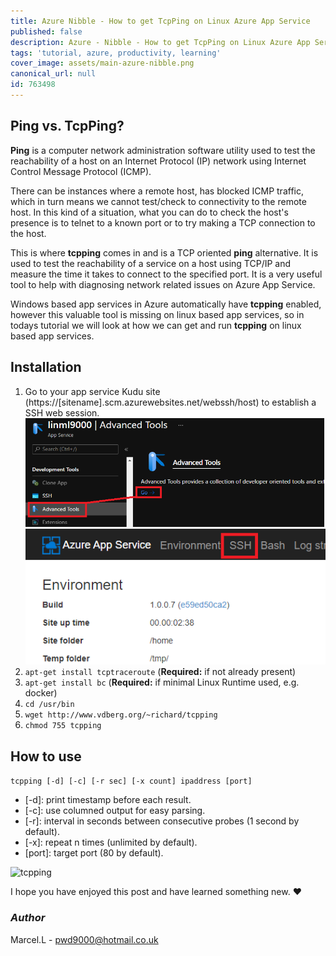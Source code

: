 ```yaml
---
title: Azure Nibble - How to get TcpPing on Linux Azure App Service
published: false
description: Azure - Nibble - How to get TcpPing on Linux Azure App Service
tags: 'tutorial, azure, productivity, learning'
cover_image: assets/main-azure-nibble.png
canonical_url: null
id: 763498
---
```


## Ping vs. TcpPing?

**Ping** is a computer network administration software utility used to test the reachability of a host on an Internet Protocol (IP) network using Internet Control Message Protocol (ICMP).  

There can be instances where a remote host, has blocked ICMP traffic, which in turn means we cannot test/check to connectivity to the remote host. In this kind of a situation, what you can do to check the host's presence is to telnet to a known port or to try making a TCP connection to the host.  

This is where **tcpping** comes in and is a TCP oriented **ping** alternative. It is used to test the reachability of a service on a host using TCP/IP and measure the time it takes to connect to the specified port. It is a very useful tool to help with diagnosing network related issues on Azure App Service.

Windows based app services in Azure automatically have **tcpping** enabled, however this valuable tool is missing on linux based app services, so in todays tutorial we will look at how we can get and run **tcpping** on linux based app services.

## Installation

1. Go to your app service Kudu site (https://[sitename].scm.azurewebsites.net/webssh/host) to establish a SSH web session.
    ![kudu01](./assets/kudu01.png)
    ![kudu02](./assets/kudu02.png)
2. ```apt-get install tcptraceroute``` (**Required:** if not already present)
3. ```apt-get install bc``` (**Required:** if minimal Linux Runtime used, e.g. docker)
4. ```cd /usr/bin```
5. ```wget http://www.vdberg.org/~richard/tcpping```
6. ```chmod 755 tcpping```

## How to use

```tcpping [-d] [-c] [-r sec] [-x count] ipaddress [port]```

- [-d]: print timestamp before each result.
- [-c]: use columned output for easy parsing.
- [-r]: interval in seconds between consecutive probes (1 second by default).
- [-x]: repeat n times (unlimited by default).
- [port]: target port (80 by default).

![tcpping](./assets/tcpping.png)

I hope you have enjoyed this post and have learned something new. :heart:

### _Author_

Marcel.L - pwd9000@hotmail.co.uk
